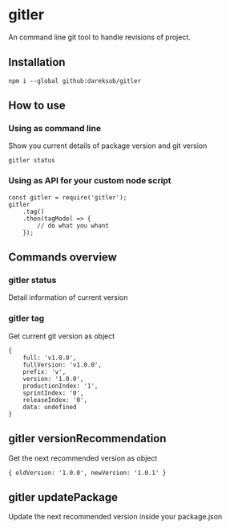 # gitler
An command line git tool to handle revisions of project.

## Installation

```` 
npm i --global github:dareksob/gitler
````

## How to use 

### Using as command line

Show you current details of package version and git version

```
gitler status 
```

### Using as API for your custom node script

```` 
const gitler = require('gitler');
gitler
    .tag()
    .then(tagModel => {
        // do what you whant
    });
````

## Commands overview


### gitler status

Detail information of current version


### gitler tag

Get current git version as object

```
{ 
    full: 'v1.0.0',
    fullVersion: 'v1.0.0',
    prefix: 'v',
    version: '1.0.0',
    productionIndex: '1',
    sprintIndex: '0',
    releaseIndex: '0',
    data: undefined 
}
```


## gitler versionRecommendation

Get the next recommended version as object

```` 
{ oldVersion: '1.0.0', newVersion: '1.0.1' }
````

## gitler updatePackage

Update the next recommended version inside your package.json
